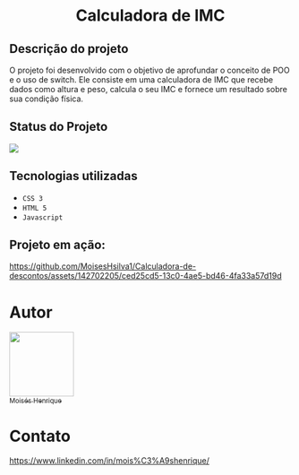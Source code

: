 <h1 align="center">Calculadora de IMC</h1>

<h2>Descrição do projeto</h2>
<p>O projeto foi desenvolvido com o objetivo de aprofundar o conceito de POO e o uso de switch. Ele consiste em uma calculadora de IMC que recebe dados como altura e peso, calcula o seu IMC e fornece um resultado sobre sua condição física.</p>

<h2>Status do Projeto</h2>
<p align="left">
<img loading="lazy" src="http://img.shields.io/static/v1?label=STATUS&message=DESENVOLVIDO&color=GREEN&style=for-the-badge"/>
</p>

<h2>Tecnologias utilizadas</h2>

- ``CSS 3``
- ``HTML 5``
- ``Javascript``

<h2>Projeto em ação:</h2>

https://github.com/MoisesHsilva1/Calculadora-de-descontos/assets/142702205/ced25cd5-13c0-4ae5-bd46-4fa33a57d19d


# Autor

 [<img loading="lazy" src="https://github.com/MoisesHsilva1/Projeto-E2E/assets/142702205/b1a9e6e2-60b0-4ce6-ba81-edcddd954366" width=115><br><sub>Moisés Henrique</sub>](https://github.com/MoisesHsilva1) 

 # Contato 

 https://www.linkedin.com/in/mois%C3%A9shenrique/
